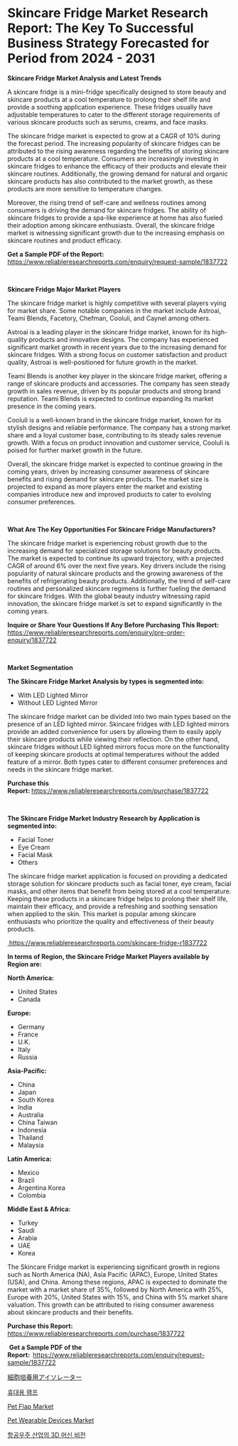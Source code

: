 <p><h1>Skincare Fridge Market Research Report: The Key To Successful Business Strategy Forecasted for Period from 2024 - 2031</h1></p><p><strong>Skincare Fridge Market Analysis and Latest Trends</strong></p>
<p><p>A skincare fridge is a mini-fridge specifically designed to store beauty and skincare products at a cool temperature to prolong their shelf life and provide a soothing application experience. These fridges usually have adjustable temperatures to cater to the different storage requirements of various skincare products such as serums, creams, and face masks.</p><p>The skincare fridge market is expected to grow at a CAGR of 10% during the forecast period. The increasing popularity of skincare fridges can be attributed to the rising awareness regarding the benefits of storing skincare products at a cool temperature. Consumers are increasingly investing in skincare fridges to enhance the efficacy of their products and elevate their skincare routines. Additionally, the growing demand for natural and organic skincare products has also contributed to the market growth, as these products are more sensitive to temperature changes. </p><p>Moreover, the rising trend of self-care and wellness routines among consumers is driving the demand for skincare fridges. The ability of skincare fridges to provide a spa-like experience at home has also fueled their adoption among skincare enthusiasts. Overall, the skincare fridge market is witnessing significant growth due to the increasing emphasis on skincare routines and product efficacy.</p></p>
<p><strong>Get a Sample PDF of the Report:&nbsp;</strong> <a href="https://www.reliableresearchreports.com/enquiry/request-sample/1837722">https://www.reliableresearchreports.com/enquiry/request-sample/1837722</a></p>
<p>&nbsp;</p>
<p><strong>Skincare Fridge Major Market Players</strong></p>
<p><p>The skincare fridge market is highly competitive with several players vying for market share. Some notable companies in the market include Astroai, Teami Blends, Facetory, Chefman, Cooluli, and Caynel among others. </p><p>Astroai is a leading player in the skincare fridge market, known for its high-quality products and innovative designs. The company has experienced significant market growth in recent years due to the increasing demand for skincare fridges. With a strong focus on customer satisfaction and product quality, Astroai is well-positioned for future growth in the market.</p><p>Teami Blends is another key player in the skincare fridge market, offering a range of skincare products and accessories. The company has seen steady growth in sales revenue, driven by its popular products and strong brand reputation. Teami Blends is expected to continue expanding its market presence in the coming years.</p><p>Cooluli is a well-known brand in the skincare fridge market, known for its stylish designs and reliable performance. The company has a strong market share and a loyal customer base, contributing to its steady sales revenue growth. With a focus on product innovation and customer service, Cooluli is poised for further market growth in the future.</p><p>Overall, the skincare fridge market is expected to continue growing in the coming years, driven by increasing consumer awareness of skincare benefits and rising demand for skincare products. The market size is projected to expand as more players enter the market and existing companies introduce new and improved products to cater to evolving consumer preferences.</p></p>
<p>&nbsp;</p>
<p><strong>What Are The Key Opportunities For Skincare Fridge Manufacturers?</strong></p>
<p><p>The skincare fridge market is experiencing robust growth due to the increasing demand for specialized storage solutions for beauty products. The market is expected to continue its upward trajectory, with a projected CAGR of around 6% over the next five years. Key drivers include the rising popularity of natural skincare products and the growing awareness of the benefits of refrigerating beauty products. Additionally, the trend of self-care routines and personalized skincare regimens is further fueling the demand for skincare fridges. With the global beauty industry witnessing rapid innovation, the skincare fridge market is set to expand significantly in the coming years.</p></p>
<p><strong>Inquire or Share Your Questions If Any Before Purchasing This Report:</strong> <a href="https://www.reliableresearchreports.com/enquiry/pre-order-enquiry/1837722">https://www.reliableresearchreports.com/enquiry/pre-order-enquiry/1837722</a></p>
<p>&nbsp;</p>
<p><strong>Market Segmentation</strong></p>
<p><strong>The Skincare Fridge Market Analysis by types is segmented into:</strong></p>
<p><ul><li>With LED Lighted Mirror</li><li>Without LED Lighted Mirror</li></ul></p>
<p><p>The skincare fridge market can be divided into two main types based on the presence of an LED lighted mirror. Skincare fridges with LED lighted mirrors provide an added convenience for users by allowing them to easily apply their skincare products while viewing their reflection. On the other hand, skincare fridges without LED lighted mirrors focus more on the functionality of keeping skincare products at optimal temperatures without the added feature of a mirror. Both types cater to different consumer preferences and needs in the skincare fridge market.</p></p>
<p><strong>Purchase this Report:&nbsp;</strong><a href="https://www.reliableresearchreports.com/purchase/1837722">https://www.reliableresearchreports.com/purchase/1837722</a></p>
<p>&nbsp;</p>
<p><strong>The Skincare Fridge Market Industry Research by Application is segmented into:</strong></p>
<p><ul><li>Facial Toner</li><li>Eye Cream</li><li>Facial Mask</li><li>Others</li></ul></p>
<p><p>The skincare fridge market application is focused on providing a dedicated storage solution for skincare products such as facial toner, eye cream, facial masks, and other items that benefit from being stored at a cool temperature. Keeping these products in a skincare fridge helps to prolong their shelf life, maintain their efficacy, and provide a refreshing and soothing sensation when applied to the skin. This market is popular among skincare enthusiasts who prioritize the quality and effectiveness of their beauty products.</p></p>
<p><a href="https://www.reliableresearchreports.com/skincare-fridge-r1837722">&nbsp;https://www.reliableresearchreports.com/skincare-fridge-r1837722</a></p>
<p><strong>In terms of Region, the Skincare Fridge Market Players available by Region are:</strong></p>
<p>
    <p> <strong> North America: </strong>
        <ul>
            <li>United States</li>
            <li>Canada</li>
        </ul>
        </p> 
    <p> <strong> Europe: </strong>
        <ul>
            <li>Germany</li>
            <li>France</li>
            <li>U.K.</li>
            <li>Italy</li>
            <li>Russia</li>
        </ul>
        </p> 
    <p> <strong> Asia-Pacific: </strong>
        <ul>
            <li>China</li>
            <li>Japan</li>
            <li>South Korea</li>
            <li>India</li>
            <li>Australia</li>
            <li>China Taiwan</li>
            <li>Indonesia</li>
            <li>Thailand</li>
            <li>Malaysia</li>
        </ul>
        </p> 
    <p> <strong> Latin America: </strong>
        <ul>
            <li>Mexico</li>
            <li>Brazil</li>
            <li>Argentina Korea</li>
            <li>Colombia</li>
        </ul>
        </p> 
    <p> <strong> Middle East & Africa: </strong>
        <ul>
            <li>Turkey</li>
            <li>Saudi</li>
            <li>Arabia</li>
            <li>UAE</li>
            <li>Korea</li>
        </ul>
    </p>
    </p>
<p><p>The Skincare Fridge market is experiencing significant growth in regions such as North America (NA), Asia Pacific (APAC), Europe, United States (USA), and China. Among these regions, APAC is expected to dominate the market with a market share of 35%, followed by North America with 25%, Europe with 20%, United States with 15%, and China with 5% market share valuation. This growth can be attributed to rising consumer awareness about skincare products and their benefits.</p></p>
<p><strong>Purchase this Report: </strong><a href="https://www.reliableresearchreports.com/purchase/1837722">https://www.reliableresearchreports.com/purchase/1837722</a></p>
<p>&nbsp;<strong>Get a Sample PDF of the Report:&nbsp;&nbsp;</strong><a href="https://www.reliableresearchreports.com/enquiry/request-sample/1837722">https://www.reliableresearchreports.com/enquiry/request-sample/1837722</a></p>
<p><strong></strong></p>
<p><p><a href="https://github.com/DeonBoer2023/Market-Research-Report-List-1/blob/main/5306156143799.md">細胞培養用アイソレーター</a></p><p><a href="https://github.com/WilburKihn5676/Market-Research-Report-List-2/blob/main/7837648151517.md">휴대용 램프</a></p><p><a href="https://github.com/amirvaghari/Market-Research-Report-List-1/blob/main/pet-flap-market.md">Pet Flap Market</a></p><p><a href="https://github.com/janetchuadff364/Market-Research-Report-List-1/blob/main/pet-wearable-devices-market.md">Pet Wearable Devices Market</a></p><p><a href="https://github.com/wallacBahrtyinger567686/Market-Research-Report-List-2/blob/main/7581827151518.md">항공우주 산업의 3D 머신 비전</a></p></p>